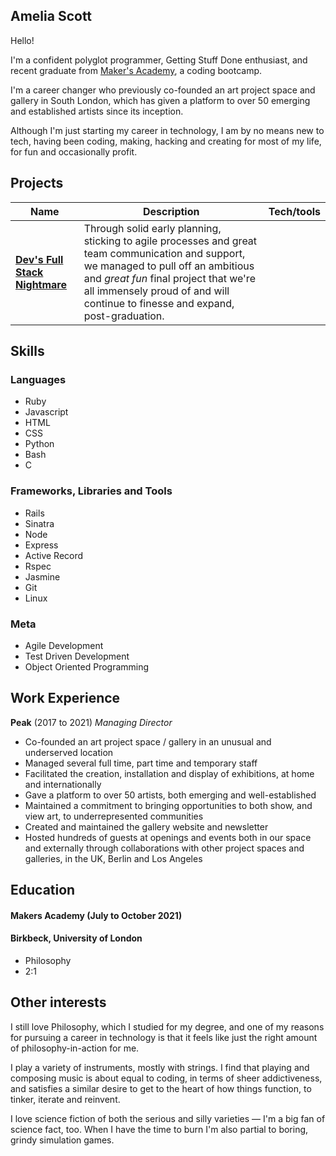## Amelia Scott

Hello!

I'm a confident polyglot programmer, Getting Stuff Done enthusiast, and recent graduate from [Maker's Academy](https://makers.tech/), a coding bootcamp.

I'm a career changer who previously co-founded an art project space and gallery in South London, which has given a platform to over 50 emerging and established artists since its inception.

Although I'm just starting my career in technology, I am by no means new to tech, having been coding, making, hacking and creating for most of my life, for fun and occasionally profit.

## Projects

| Name                         | Description       | Tech/tools        |
| ---------------------------- | ----------------- | ----------------- |
| **[Dev's Full Stack Nightmare](https://github.com/Willinlondon/the-game)** | Through solid early planning, sticking to agile processes and great team communication and support, we managed to pull off an ambitious and _great fun_ final project that we're all immensely proud of and will continue to finesse and expand, post-graduation. |                   |

## Skills

### Languages

* Ruby
* Javascript
* HTML
* CSS
* Python
* Bash
* C

### Frameworks, Libraries and Tools
* Rails
* Sinatra
* Node
* Express
* Active Record
* Rspec
* Jasmine
* Git
* Linux

### Meta
* Agile Development
* Test Driven Development
* Object Oriented Programming

## Work Experience

**Peak** (2017 to 2021)
_Managing Director_

* Co-founded an art project space / gallery in an unusual and underserved location
* Managed several full time, part time and temporary staff
* Facilitated the creation, installation and display of exhibitions, at home and internationally
* Gave a platform to over 50 artists, both emerging and well-established
* Maintained a commitment to bringing opportunities to both show, and view art, to underrepresented communities
* Created and maintained the gallery website and newsletter
* Hosted hundreds of guests at openings and events both in our space and externally through collaborations with other project spaces and galleries, in the UK, Berlin and Los Angeles

## Education

#### Makers Academy (July to October 2021)

#### Birkbeck, University of London

- Philosophy
- 2:1

## Other interests

I still love Philosophy, which I studied for my degree, and one of my reasons for pursuing a career in technology is that it feels like just the right amount of philosophy-in-action for me.

I play a variety of instruments, mostly with strings. I find that playing and composing music is about equal to coding, in terms of sheer addictiveness, and satisfies a similar desire to get to the heart of how things function, to tinker, iterate and reinvent.

I love science fiction of both the serious and silly varieties — I'm a big fan of science fact, too. When I have the time to burn I'm also partial to boring, grindy simulation games.
